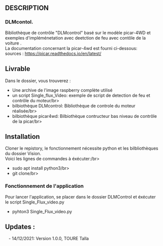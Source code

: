## DESCRIPTION
### DLMcontol.</br>
Bibliothèque de contrôle "DLMcontrol" basé sur le modèle picar-4WD et exemples d'impléménetation avec deetction de feu avec contôle de la voiture .</br>
La documentation concernant la picar-4wd est fourni ci-dessous:</br>
sources :  https://picar.readthedocs.io/en/latest/</br>
</ul>

## Livrable
Dans le dossier, vous trouverez :
- Une archive de l'image raspberry complète utilisé 
- un script Single_flux_Video: exemple de script de detection de feu et contrôle du moteur/br>
- bilbiothèque DLMcontrol: Bibliothèque de controle du moteur réalisée/br>
- bilbiothèque picar4wd:  Bilbiothèque contructeur bas niveau de contrôle de la picar/br>

## Installation
Cloner le repistory, le fonctionnement nécessite python et les bilbliothèques du dossier Vision.</br>
Voici les lignes de commandes à éxécuter:/br>
- sudo apt install python3/br>
- git clone/br>


### Fonctionnement de l'application
Pour lancer l'application, se placer dans le dossier DLMControl et éxécuter le script Single_Flux_video.py</br>
- pyhton3 Single_Flux_video.py </br>

## Updates :
&nbsp;&nbsp;&nbsp;- 14/12/2021: Version 1.0.0, TOURE Talla
